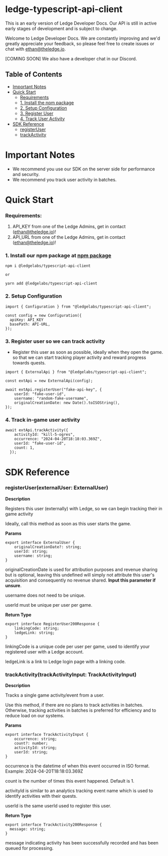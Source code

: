 # ledge-typescript-api-client

This is an early version of Ledge Developer Docs. Our API is still in active early stages of development and is subject to change.

Welcome to Ledge Developer Docs. We are constantly improving and we'd greatly appreciate your feedback, so please feel free to create issues or chat with ethan@theledge.io.

[COMING SOON] We also have a developer chat in our Discord.

## Table of Contents

- [Important Notes](#important-notes)
- [Quick Start](#quick-start)
  - [Requirements](#requirements)
  - [1. Install the npm package](#1-install-the-npm-package)
  - [2. Setup Configuration](#2-setup-configuration)
  - [3. Register User](#3-register-user)
  - [4. Track User Activity](#4-track-user-activity)
- [SDK Reference](#sdk-reference)
  - [registerUser](#registeruserexternaluser-externaluser)
  - [trackActivity](#trackactivitytrackactivityinput-trackactivityinput)

# Important Notes

- We recommend you use our SDK on the server side for performance and security.
- We recommend you track user activity in batches.

# Quick Start

### Requirements:

1. API_KEY from one of the Ledge Admins, get in contact (ethan@theledge.io)!
2. API_URL from one of the Ledge Admins, get in contact (ethan@theledge.io)!

### 1. Install our npm package at [npm package](https://www.npmjs.com/package/@ledgelabs/typescript-api-client)

```
npm i @ledgelabs/typescript-api-client

or

yarn add @ledgelabs/typescript-api-client
```

### 2. Setup Configuration

```
import { Configuration } from "@ledgelabs/typescript-api-client";

const config = new Configuration({
  apiKey: API_KEY
  basePath: API-URL,
});
```

### 3. Register user so we can track activity

- Register this user as soon as possible, ideally when they open the game. so that we can start tracking player activity and reward progress towards quests.

```
import { ExternalApi } from "@ledgelabs/typescript-api-client";

const extApi = new ExternalApi(config);

await extApi.registerUser("fake-api-key", {
    userId: "fake-user-id",
    username: "random-fake-username",
    originalCreationDate: new Date().toISOString(),
});
```

### 4. Track in-game user activity

```
await extApi.trackActivity({
    activityId: "kill-5-ogres",
    occurrence: "2024-04-20T18:18:03.369Z",
    userId: "fake-user-id",
    count: 1,
  });
```

# SDK Reference

### registerUser(externalUser: ExternalUser)

**Description**

Registers this user (externally) with Ledge, so we can begin tracking their in game activity

Ideally, call this method as soon as this user starts the game.

**Params**

```
export interface ExternalUser {
    originalCreationDate?: string;
    userId: string;
    username: string;
}
```

originalCreationDate is used for attribution purposes and revenue sharing but is optional, leaving this undefined will simply not attribute this user's acquisition and consequently no revenue shared. **Input this parameter if unsure**.

username does not need to be unique.

userId must be unique per user per game.

**Return Type**

```
export interface RegisterUser200Response {
    linkingCode: string;
    ledgeLink: string;
}
```

linkingCode is a unique code per user per game, used to identify your registered user with a Ledge account.

ledgeLink is a link to Ledge login page with a linking code.

### trackActivity(trackActivityInput: TrackActivityInput)

**Description**

Tracks a single game activity/event from a user.

Use this method, if there are no plans to track activities in batches. Otherwise, tracking activities in batches is preferred for efficiency and to reduce load on our systems.

**Params**

```
export interface TrackActivityInput {
    occurrence: string;
    count?: number;
    activityId: string;
    userId: string;
}

```

occurrence is the datetime of when this event occurred in ISO format. Example: 2024-04-20T18:18:03.369Z

count is the number of times this event happened. Default is 1.

activityId is similar to an analytics tracking event name which is used to identify activities with their quests.

userId is the same userId used to register this user.

**Return Type**

```
export interface TrackActivity200Response {
  message: string;
}
```

message indicating activity has been successfully recorded and has been queued for processing.
